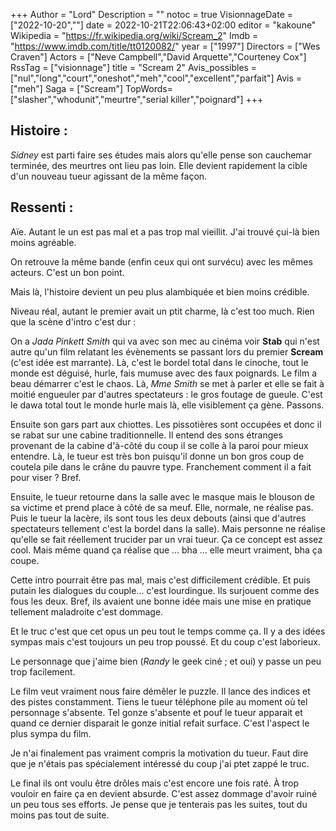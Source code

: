 +++
Author = "Lord"
Description = ""
notoc = true
VisionnageDate = ["2022-10-20",""]
date = 2022-10-21T22:06:43+02:00
editor = "kakoune"
Wikipedia = "https://fr.wikipedia.org/wiki/Scream_2"
Imdb = "https://www.imdb.com/title/tt0120082/"
year = ["1997"]
Directors = ["Wes Craven"]
Actors = ["Neve Campbell","David Arquette","Courteney Cox"]
RssTag = ["visionnage"]
title = "Scream 2"
Avis_possibles = ["nul","long","court","oneshot","meh","cool","excellent","parfait"]
Avis = ["meh"] 
Saga = ["Scream"]
TopWords=["slasher","whodunit","meurtre","serial killer","poignard"]
+++
## Histoire :
*Sidney* est parti faire ses études mais alors qu'elle pense son cauchemar terminée, des meurtres ont lieu pas loin.
Elle devient rapidement la cible d'un nouveau tueur agissant de la même façon.

## Ressenti :
Aïe.
Autant le un est pas mal et a pas trop mal vieillit.
J'ai trouvé çui-là bien moins agréable.

On retrouve la même bande (enfin ceux qui ont survécu) avec les mêmes acteurs.
C'est un bon point.

Mais là, l'histoire devient un peu plus alambiquée et bien moins crédible.

Niveau réal, autant le premier avait un ptit charme, là c'est too much.
Rien que la scène d'intro c'est dur :

On a *Jada Pinkett Smith* qui va avec son mec au cinéma voir **Stab** qui n'est autre qu'un film relatant les évènements se passant lors du premier **Scream** (c'est idée est marrante).
Là, c'est le bordel total dans le cinoche, tout le monde est déguisé, hurle, fais mumuse avec des faux poignards.
Le film a beau démarrer c'est le chaos.
Là, *Mme Smith* se met à parler et elle se fait à moitié engueuler par d'autres spectateurs : le gros foutage de gueule.
C'est le dawa total tout le monde hurle mais là, elle visiblement ça gène.
Passons.

Ensuite son gars part aux chiottes.
Les pissotières sont occupées et donc il se rabat sur une cabine traditionnelle.
Il entend des sons étranges provenant de la cabine d'à-côté du coup il se colle à la paroi pour mieux entendre.
Là, le tueur est très bon puisqu'il donne un bon gros coup de coutela pile dans le crâne du pauvre type.
Franchement comment il a fait pour viser ?
Bref.

Ensuite, le tueur retourne dans la salle avec le masque mais le blouson de sa victime et prend place à côté de sa meuf.
Elle, normale, ne réalise pas.
Puis le tueur la lacère, ils sont tous les deux debouts (ainsi que d'autres spectateurs tellement c'est la bordel dans la salle).
Mais personne ne réalise qu'elle se fait réellement trucider par un vrai tueur.
Ça ce concept est assez cool.
Mais même quand ça réalise que … bha … elle meurt vraiment, bha ça coupe.

Cette intro pourrait être pas mal, mais c'est difficilement crédible.
Et puis putain les dialogues du couple… c'est lourdingue.
Ils surjouent comme des fous les deux.
Bref, ils avaient une bonne idée mais une mise en pratique tellement maladroite c'est dommage.

Et le truc c'est que cet opus un peu tout le temps comme ça.
Il y a des idées sympas mais c'est toujours un peu trop poussé.
Et du coup c'est laborieux.

Le personnage que j'aime bien (*Randy* le geek ciné ; et oui) y passe un peu trop facilement.

Le film veut vraiment nous faire démêler le puzzle.
Il lance des indices et des pistes constamment.
Tiens le tueur téléphone pile au moment où tel personnage s'absente.
Tel gonze s'absente et pouf le tueur apparait et quand ce dernier disparait le gonze initial refait surface.
C'est l'aspect le plus sympa du film.

Je n'ai finalement pas vraiment compris la motivation du tueur.
Faut dire que je n'étais pas spécialement intéressé du coup j'ai ptet zappé le truc.

Le final ils ont voulu être drôles mais c'est encore une fois raté.
À trop vouloir en faire ça en devient absurde.
C'est assez dommage d'avoir ruiné un peu tous ses efforts.
Je pense que je tenterais pas les suites, tout du moins pas tout de suite.

